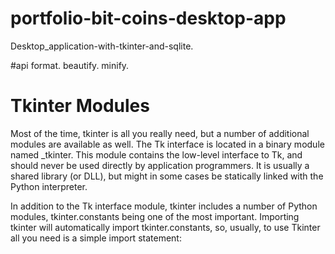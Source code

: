 # portfolio-bit-coins-desktop-app
Desktop_application-with-tkinter-and-sqlite.

#api format.
beautify.
minify.


# Tkinter Modules

Most of the time, tkinter is all you really need, but a number of additional modules are available as well. The Tk interface is located in a binary module named _tkinter. This module contains the low-level interface to Tk, and should never be used directly by application programmers. It is usually a shared library (or DLL), but might in some cases be statically linked with the Python interpreter.

In addition to the Tk interface module, tkinter includes a number of Python modules, tkinter.constants being one of the most important. Importing tkinter will automatically import tkinter.constants, so, usually, to use Tkinter all you need is a simple import statement:
